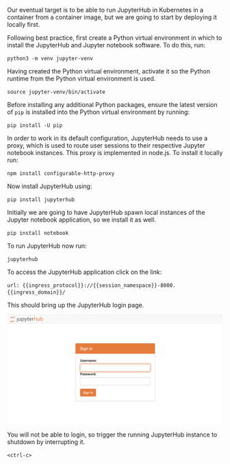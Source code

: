 Our eventual target is to be able to run JupyterHub in Kubernetes in a container from a container image, but we are going to start by deploying it locally first.

Following best practice, first create a Python virtual environment in which to install the JupyterHub and Jupyter notebook software. To do this, run:

```execute
python3 -m venv jupyter-venv
```

Having created the Python virtual environment, activate it so the Python runtime from the Python virtual environment is used.

```execute
source jupyter-venv/bin/activate
```

Before installing any additional Python packages, ensure the latest version of ``pip`` is installed into the Python virtual environment by running:

```execute
pip install -U pip
```

In order to work in its default configuration, JupyterHub needs to use a proxy, which is used to route user sessions to their respective Jupyter notebook instances. This proxy is implemented in node.js. To install it locally run:

```execute
npm install configurable-http-proxy
```

Now install JupyterHub using:

```execute
pip install jupyterhub
```

Initially we are going to have JupyterHub spawn local instances of the Jupyter notebook application, so we install it as well.

```execute
pip install notebook
```

To run JupyterHub now run:

```execute
jupyterhub
```

To access the JupyterHub application click on the link:

```dashboard:open-url
url: {{ingress_protocol}}://{{session_namespace}}-8000.{{ingress_domain}}/
```

This should bring up the JupyterHub login page.

![JupyterHub Login Page](jupyterhub-login-page.png)

You will not be able to login, so trigger the running JupyterHub instance to shutdown by interrupting it.

```execute
<ctrl-c>
```
